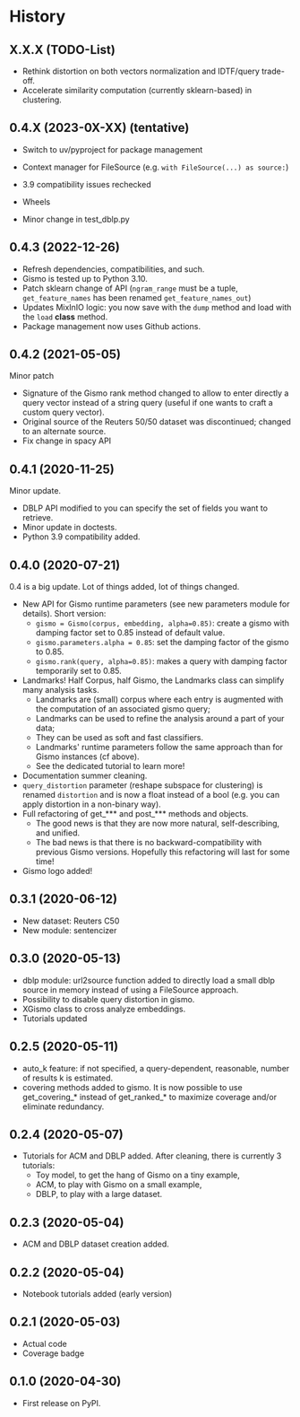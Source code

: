 # History

## X.X.X (TODO-List)

* Rethink distortion on both vectors normalization and IDTF/query trade-off.
* Accelerate similarity computation (currently sklearn-based) in clustering.


## 0.4.X (2023-0X-XX) (tentative)

* Switch to uv/pyproject for package management

* Context manager for FileSource (e.g. ``with FileSource(...) as source:``)
* 3.9 compatibility issues rechecked
* Wheels
* Minor change in test_dblp.py


## 0.4.3 (2022-12-26)

* Refresh dependencies, compatibilities, and such.
* Gismo is tested up to Python 3.10.
* Patch sklearn change of API
  (`ngram_range` must be a tuple, `get_feature_names` has been renamed `get_feature_names_out`)
* Updates MixInIO logic: you now save with the `dump` method and load with the `load` **class** method.
* Package management now uses Github actions.

## 0.4.2 (2021-05-05)

Minor patch

* Signature of the Gismo rank method changed to allow to enter directly a query vector instead of a string query
  (useful if one wants to craft a custom query vector).
* Original source of the Reuters 50/50 dataset was discontinued; changed to an alternate source.
* Fix change in spacy API

## 0.4.1 (2020-11-25)

Minor update.

* DBLP API modified to you can specify the set of fields you want to retrieve.
* Minor update in doctests.
* Python 3.9 compatibility added.

## 0.4.0 (2020-07-21)

0.4 is a big update. Lot of things added, lot of things changed.

* New API for Gismo runtime parameters (see new parameters module for details). Short version:
  * ``gismo = Gismo(corpus, embedding, alpha=0.85)``: create a gismo with damping factor set to 0.85 instead of default value.
  * ``gismo.parameters.alpha = 0.85``: set the damping factor of the gismo to 0.85.
  * ``gismo.rank(query, alpha=0.85)``: makes a query with damping factor temporarily set to 0.85.
* Landmarks! Half Corpus, half Gismo, the Landmarks class can simplify many analysis tasks.
  * Landmarks are (small) corpus where each entry is augmented with the computation of an associated gismo query;
  * Landmarks can be used to refine the analysis around a part of your data;
  * They can be used as soft and fast classifiers.
  * Landmarks' runtime parameters follow the same approach than for Gismo instances (cf above).
  * See the dedicated tutorial to learn more!
* Documentation summer cleaning.
* ``query_distortion`` parameter (reshape subspace for clustering) is renamed ``distortion`` and is now a float instead of a bool (e.g. you can apply distortion in a non-binary way).
* Full refactoring of get_*** and post_*** methods and objects.
  * The good news is that they are now more natural, self-describing, and unified.
  * The bad news is that there is no backward-compatibility with previous Gismo versions. Hopefully this refactoring
    will last for some time!
* Gismo logo added!

## 0.3.1 (2020-06-12)

* New dataset: Reuters C50
* New module: sentencizer

## 0.3.0 (2020-05-13)

* dblp module: url2source function added to directly load a small dblp source in memory instead of using a FileSource approach.
* Possibility to disable query distortion in gismo.
* XGismo class to cross analyze embeddings.
* Tutorials updated

## 0.2.5 (2020-05-11)

* auto_k feature: if not specified, a query-dependent, reasonable, number of results k is estimated.
* covering methods added to gismo. It is now possible to use get_covering_* instead of get_ranked_* to maximize coverage and/or eliminate redundancy.

## 0.2.4 (2020-05-07)

* Tutorials for ACM and DBLP added. After cleaning, there is currently 3 tutorials:
    * Toy model, to get the hang of Gismo on a tiny example,
    * ACM, to play with Gismo on a small example,
    * DBLP, to play with a large dataset.


## 0.2.3 (2020-05-04)

* ACM and DBLP dataset creation added.


## 0.2.2 (2020-05-04)

* Notebook tutorials added (early version)

## 0.2.1 (2020-05-03)

* Actual code
* Coverage badge

## 0.1.0 (2020-04-30)

* First release on PyPI.
